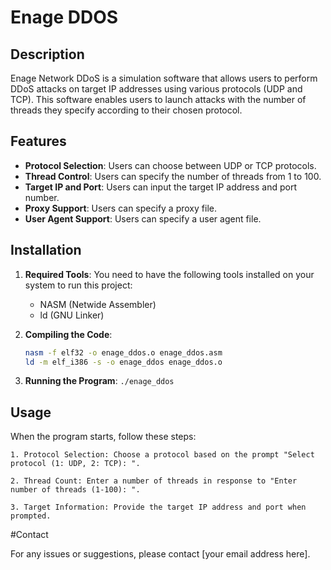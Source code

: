 # Enage DDOS

## Description

Enage Network DDoS is a simulation software that allows users to perform DDoS attacks on target IP addresses using various protocols (UDP and TCP). This software enables users to launch attacks with the number of threads they specify according to their chosen protocol.

## Features

- **Protocol Selection**: Users can choose between UDP or TCP protocols.
- **Thread Control**: Users can specify the number of threads from 1 to 100.
- **Target IP and Port**: Users can input the target IP address and port number.
- **Proxy Support**: Users can specify a proxy file.
- **User Agent Support**: Users can specify a user agent file.

## Installation

1. **Required Tools**: You need to have the following tools installed on your system to run this project:
   - NASM (Netwide Assembler)
   - ld (GNU Linker)

2. **Compiling the Code**:
   ```bash
   nasm -f elf32 -o enage_ddos.o enage_ddos.asm
   ld -m elf_i386 -s -o enage_ddos enage_ddos.o

3. **Running the Program**:
   ```./enage_ddos```

## Usage

When the program starts, follow these steps:

`1. Protocol Selection: Choose a protocol based on the prompt "Select protocol (1: UDP, 2: TCP): ".`


`2. Thread Count: Enter a number of threads in response to "Enter number of threads (1-100): ".`


`3. Target Information: Provide the target IP address and port when prompted.`


#Contact

For any issues or suggestions, please contact [your email address here].
